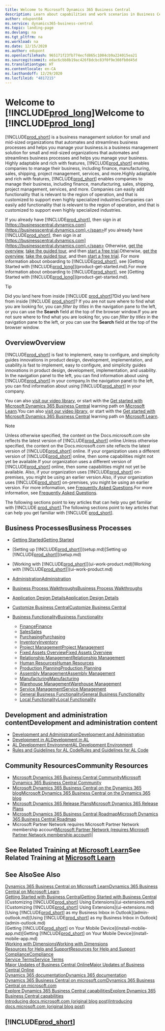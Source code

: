 ```yaml
---
title: Welcome to Microsoft Dynamics 365 Business Central
description: Learn about capabilities and work scenarios in Business Central that helps companies manage their business, including finance, manufacturing, sales, shipping, project management, services, and more.
author: edupont04
ms.service: dynamics365-business-central
ms.topic: landing-page
ms.devlang: na
ms.tgt_pltfrm: na
ms.workload: na
ms.date: 12/15/2020
ms.author: edupont
ms.openlocfilehash: 965171f23fb774ecfd865c1004cb9a224015ea21
ms.sourcegitcommit: edac6cbb8b19ac426f8dcbc83f0f9e308fb0d45d
ms.translationtype: HT
ms.contentlocale: en-CA
ms.lasthandoff: 12/29/2020
ms.locfileid: "4817215"
---
```

# <a name="welcome-to-prod_long"></a><span data-ttu-id="058b6-103">Welcome to [!INCLUDE[prod_long](includes/prod_long.md)]</span><span class="sxs-lookup"><span data-stu-id="058b6-103">Welcome to [!INCLUDE[prod_long](includes/prod_long.md)]</span></span>

[!INCLUDE[prod_short](includes/prod_short.md)] <span data-ttu-id="058b6-104">is a business management solution for small and mid-sized organizations that automates and streamlines business processes and helps you manage your business.</span><span class="sxs-lookup"><span data-stu-id="058b6-104">is a business management solution for small and mid-sized organizations that automates and streamlines business processes and helps you manage your business.</span></span> <span data-ttu-id="058b6-105">Highly adaptable and rich with features, [!INCLUDE[prod_short](includes/prod_short.md)] enables companies to manage their business, including finance, manufacturing, sales, shipping, project management, services, and more.</span><span class="sxs-lookup"><span data-stu-id="058b6-105">Highly adaptable and rich with features, [!INCLUDE[prod_short](includes/prod_short.md)] enables companies to manage their business, including finance, manufacturing, sales, shipping, project management, services, and more.</span></span> <span data-ttu-id="058b6-106">Companies can easily add functionality that is relevant to the region of operation, and that is customized to support even highly specialized industries.</span><span class="sxs-lookup"><span data-stu-id="058b6-106">Companies can easily add functionality that is relevant to the region of operation, and that is customized to support even highly specialized industries.</span></span>  

<span data-ttu-id="058b6-107">If you already have [!INCLUDE[prod_short](includes/prod_short.md)], then sign in at [https://businesscentral.dynamics.com](https://businesscentral.dynamics.com).</span><span class="sxs-lookup"><span data-stu-id="058b6-107">If you already have [!INCLUDE[prod_short](includes/prod_short.md)], then sign in at [https://businesscentral.dynamics.com](https://businesscentral.dynamics.com).</span></span> <span data-ttu-id="058b6-108">Otherwise, [get the overview](https://dynamics.microsoft.com/business-central/overview/),  [take the guided tour](https://dynamics.microsoft.com/en-us/guidedtour/dynamics/business-central/1/1), and then [start a free trial](https://go.microsoft.com/fwlink/?linkid=847861).</span><span class="sxs-lookup"><span data-stu-id="058b6-108">Otherwise, [get the overview](https://dynamics.microsoft.com/business-central/overview/),  [take the guided tour](https://dynamics.microsoft.com/en-us/guidedtour/dynamics/business-central/1/1), and then [start a free trial](https://go.microsoft.com/fwlink/?linkid=847861).</span></span> <span data-ttu-id="058b6-109">For more information about onboarding to [!INCLUDE[prod_short](includes/prod_short.md)], see [Getting Started with [!INCLUDE[prod_long](includes/prod_long.md)]](product-get-started.md).</span><span class="sxs-lookup"><span data-stu-id="058b6-109">For more information about onboarding to [!INCLUDE[prod_short](includes/prod_short.md)], see [Getting Started with [!INCLUDE[prod_long](includes/prod_long.md)]](product-get-started.md).</span></span>  

> [!TIP]
> <span data-ttu-id="058b6-110">Did you land here from inside [!INCLUDE [prod_short](includes/prod_short.md)]?</span><span class="sxs-lookup"><span data-stu-id="058b6-110">Did you land here from inside [!INCLUDE [prod_short](includes/prod_short.md)]?</span></span> <span data-ttu-id="058b6-111">If you are not sure where to find what you are looking for, you can *filter by titles* in the navigation pane to the left, or you can use the **Search** field at the top of the browser window.</span><span class="sxs-lookup"><span data-stu-id="058b6-111">If you are not sure where to find what you are looking for, you can *filter by titles* in the navigation pane to the left, or you can use the **Search** field at the top of the browser window.</span></span>

## <a name="overview"></a><span data-ttu-id="058b6-112">Overview</span><span class="sxs-lookup"><span data-stu-id="058b6-112">Overview</span></span>

[!INCLUDE[prod_short](includes/prod_short.md)] <span data-ttu-id="058b6-113">is fast to implement, easy to configure, and simplicity guides innovations in product design, development, implementation, and usability.</span><span class="sxs-lookup"><span data-stu-id="058b6-113">is fast to implement, easy to configure, and simplicity guides innovations in product design, development, implementation, and usability.</span></span> <span data-ttu-id="058b6-114">In the navigation panel to the left, you can find information about using [!INCLUDE[prod_short](includes/prod_short.md)] in your company.</span><span class="sxs-lookup"><span data-stu-id="058b6-114">In the navigation panel to the left, you can find information about using [!INCLUDE[prod_short](includes/prod_short.md)] in your company.</span></span>  

<span data-ttu-id="058b6-115">You can also [visit our video library](across-videos.md), or start with the [Get started with Microsoft Dynamics 365 Business Central](/learn/paths/get-started-dynamics-365-business-central/) learning path on [Microsoft Learn](/learn/dynamics365/business-central?WT.mc_id=dyn365bc_landingpage-docs).</span><span class="sxs-lookup"><span data-stu-id="058b6-115">You can also [visit our video library](across-videos.md), or start with the [Get started with Microsoft Dynamics 365 Business Central](/learn/paths/get-started-dynamics-365-business-central/) learning path on [Microsoft Learn](/learn/dynamics365/business-central?WT.mc_id=dyn365bc_landingpage-docs).</span></span>  

> [!NOTE]
> <span data-ttu-id="058b6-116">Unless otherwise specified, the content on the Docs.microsoft.com site reflects the latest version of [!INCLUDE[prod_short](includes/prod_short.md)] online.</span><span class="sxs-lookup"><span data-stu-id="058b6-116">Unless otherwise specified, the content on the Docs.microsoft.com site reflects the latest version of [!INCLUDE[prod_short](includes/prod_short.md)] online.</span></span> <span data-ttu-id="058b6-117">If your organization uses a different version of [!INCLUDE[prod_short](includes/prod_short.md)] online, then some capabilities might not yet be available.</span><span class="sxs-lookup"><span data-stu-id="058b6-117">If your organization uses a different version of [!INCLUDE[prod_short](includes/prod_short.md)] online, then some capabilities might not yet be available.</span></span> <span data-ttu-id="058b6-118">Also, if your organization uses [!INCLUDE[prod_short](includes/prod_short.md)] on-premises, you might be using an earlier version.</span><span class="sxs-lookup"><span data-stu-id="058b6-118">Also, if your organization uses [!INCLUDE[prod_short](includes/prod_short.md)] on-premises, you might be using an earlier version.</span></span> <span data-ttu-id="058b6-119">For more information, see [Frequently Asked Questions](across-faq.md).</span><span class="sxs-lookup"><span data-stu-id="058b6-119">For more information, see [Frequently Asked Questions](across-faq.md).</span></span>

<span data-ttu-id="058b6-120">The following sections point to key articles that can help you get familiar with [!INCLUDE [prod_short](includes/prod_short.md)].</span><span class="sxs-lookup"><span data-stu-id="058b6-120">The following sections point to key articles that can help you get familiar with [!INCLUDE [prod_short](includes/prod_short.md)].</span></span>  

## <a name="business-processes"></a><span data-ttu-id="058b6-121">Business Processes</span><span class="sxs-lookup"><span data-stu-id="058b6-121">Business Processes</span></span>

- [<span data-ttu-id="058b6-122">Getting Started</span><span class="sxs-lookup"><span data-stu-id="058b6-122">Getting Started</span></span>](product-get-started.md)
- <span data-ttu-id="058b6-123">[Setting up [!INCLUDE[prod_short](includes/prod_short.md)]](setup.md)</span><span class="sxs-lookup"><span data-stu-id="058b6-123">[Setting up [!INCLUDE[prod_short](includes/prod_short.md)]](setup.md)</span></span>
- <span data-ttu-id="058b6-124">[Working with [!INCLUDE[prod_short](includes/prod_short.md)]](ui-work-product.md)</span><span class="sxs-lookup"><span data-stu-id="058b6-124">[Working with [!INCLUDE[prod_short](includes/prod_short.md)]](ui-work-product.md)</span></span>
- [<span data-ttu-id="058b6-125">Administration</span><span class="sxs-lookup"><span data-stu-id="058b6-125">Administration</span></span>](admin-setup-and-administration.md)
- [<span data-ttu-id="058b6-126">Business Process Walkthroughs</span><span class="sxs-lookup"><span data-stu-id="058b6-126">Business Process Walkthroughs</span></span>](walkthrough-business-process-walkthroughs.md)
- [<span data-ttu-id="058b6-127">Application Design Details</span><span class="sxs-lookup"><span data-stu-id="058b6-127">Application Design Details</span></span>](design-details-application-design.md)
- [<span data-ttu-id="058b6-128">Customize Business Central</span><span class="sxs-lookup"><span data-stu-id="058b6-128">Customize Business Central</span></span>](ui-customizing-overview.md)
- [<span data-ttu-id="058b6-129">Business Functionality</span><span class="sxs-lookup"><span data-stu-id="058b6-129">Business Functionality</span></span>](across-business-functionality.md)

  - [<span data-ttu-id="058b6-130">Finance</span><span class="sxs-lookup"><span data-stu-id="058b6-130">Finance</span></span>](finance.md)
  - [<span data-ttu-id="058b6-131">Sales</span><span class="sxs-lookup"><span data-stu-id="058b6-131">Sales</span></span>](sales-manage-sales.md)
  - [<span data-ttu-id="058b6-132">Purchasing</span><span class="sxs-lookup"><span data-stu-id="058b6-132">Purchasing</span></span>](purchasing-manage-purchasing.md)
  - [<span data-ttu-id="058b6-133">Inventory</span><span class="sxs-lookup"><span data-stu-id="058b6-133">Inventory</span></span>](inventory-manage-inventory.md)
  - [<span data-ttu-id="058b6-134">Project Management</span><span class="sxs-lookup"><span data-stu-id="058b6-134">Project Management</span></span>](projects-manage-projects.md)
  - [<span data-ttu-id="058b6-135">Fixed Assets Overview</span><span class="sxs-lookup"><span data-stu-id="058b6-135">Fixed Assets Overview</span></span>](fa-manage.md)
  - [<span data-ttu-id="058b6-136">Relationship Management</span><span class="sxs-lookup"><span data-stu-id="058b6-136">Relationship Management</span></span>](marketing-relationship-management.md)
  - [<span data-ttu-id="058b6-137">Human Resources</span><span class="sxs-lookup"><span data-stu-id="058b6-137">Human Resources</span></span>](hr-manage-human-resources.md)
  - [<span data-ttu-id="058b6-138">Production Planning</span><span class="sxs-lookup"><span data-stu-id="058b6-138">Production Planning</span></span>](production-planning.md)
  - [<span data-ttu-id="058b6-139">Assembly Management</span><span class="sxs-lookup"><span data-stu-id="058b6-139">Assembly Management</span></span>](assembly-assemble-items.md)
  - [<span data-ttu-id="058b6-140">Manufacturing</span><span class="sxs-lookup"><span data-stu-id="058b6-140">Manufacturing</span></span>](production-manage-manufacturing.md)
  - [<span data-ttu-id="058b6-141">Warehouse Management</span><span class="sxs-lookup"><span data-stu-id="058b6-141">Warehouse Management</span></span>](warehouse-manage-warehouse.md)
  - [<span data-ttu-id="058b6-142">Service Management</span><span class="sxs-lookup"><span data-stu-id="058b6-142">Service Management</span></span>](service-service.md)
  - [<span data-ttu-id="058b6-143">General Business Functionality</span><span class="sxs-lookup"><span data-stu-id="058b6-143">General Business Functionality</span></span>](ui-across-business-areas.md)
  - [<span data-ttu-id="058b6-144">Local Functionality</span><span class="sxs-lookup"><span data-stu-id="058b6-144">Local Functionality</span></span>](about-localization.md)

## <a name="development-and-administration-content"></a><span data-ttu-id="058b6-145">Development and administration content</span><span class="sxs-lookup"><span data-stu-id="058b6-145">Development and administration content</span></span>

- [<span data-ttu-id="058b6-146">Development and Administration</span><span class="sxs-lookup"><span data-stu-id="058b6-146">Development and Administration</span></span>](/dynamics365/business-central/dev-itpro/index)
- [<span data-ttu-id="058b6-147">Development in AL</span><span class="sxs-lookup"><span data-stu-id="058b6-147">Development in AL</span></span>](/dynamics365/business-central/dev-itpro/developer/devenv-dev-overview)
- [<span data-ttu-id="058b6-148">AL Development Environment</span><span class="sxs-lookup"><span data-stu-id="058b6-148">AL Development Environment</span></span>](/dynamics365/business-central/dev-itpro/developer/devenv-reference-overview)
- [<span data-ttu-id="058b6-149">Rules and Guidelines for AL Code</span><span class="sxs-lookup"><span data-stu-id="058b6-149">Rules and Guidelines for AL Code</span></span>](/dynamics365/business-central/dev-itpro/compliance/apptest-overview)

## <a name="community-resources"></a><span data-ttu-id="058b6-150">Community Resources</span><span class="sxs-lookup"><span data-stu-id="058b6-150">Community Resources</span></span>

- [<span data-ttu-id="058b6-151">Microsoft Dynamics 365 Business Central Community</span><span class="sxs-lookup"><span data-stu-id="058b6-151">Microsoft Dynamics 365 Business Central Community</span></span>](https://community.dynamics.com/business)
- [<span data-ttu-id="058b6-152">Microsoft Dynamics 365 Business Central on the Dynamics 365 blog</span><span class="sxs-lookup"><span data-stu-id="058b6-152">Microsoft Dynamics 365 Business Central on the Dynamics 365 blog</span></span>](https://cloudblogs.microsoft.com/dynamics365/it/product/business-central/)
- [<span data-ttu-id="058b6-153">Microsoft Dynamics 365 Release Plans</span><span class="sxs-lookup"><span data-stu-id="058b6-153">Microsoft Dynamics 365 Release Plans</span></span>](https://go.microsoft.com/fwlink/?linkid=2047422)
- [<span data-ttu-id="058b6-154">Microsoft Dynamics 365 Business Central Roadmap</span><span class="sxs-lookup"><span data-stu-id="058b6-154">Microsoft Dynamics 365 Business Central Roadmap</span></span>](https://dynamics.microsoft.com/roadmap/business-central/)
- <span data-ttu-id="058b6-155">Microsoft Partner Network requires Microsoft Partner Network membership account</span><span class="sxs-lookup"><span data-stu-id="058b6-155">[Microsoft Partner Network \(requires Microsoft Partner Network membership account\)](https://mspartner.microsoft.com/en/us/windows/index.aspx)|</span></span>  

## <a name="see-related-training-at-microsoft-learn"></a><span data-ttu-id="058b6-156">See Related Training at [Microsoft Learn](/learn/dynamics365/business-central?WT.mc_id=dyn365bc_landingpage-docs)</span><span class="sxs-lookup"><span data-stu-id="058b6-156">See Related Training at [Microsoft Learn](/learn/dynamics365/business-central?WT.mc_id=dyn365bc_landingpage-docs)</span></span>

## <a name="see-also"></a><span data-ttu-id="058b6-157">See Also</span><span class="sxs-lookup"><span data-stu-id="058b6-157">See Also</span></span>

[<span data-ttu-id="058b6-158">Dynamics 365 Business Central on Microsoft Learn</span><span class="sxs-lookup"><span data-stu-id="058b6-158">Dynamics 365 Business Central on Microsoft Learn</span></span>](/learn/dynamics365/business-central?WT.mc_id=dyn365bc_landingpage-docs)  
[<span data-ttu-id="058b6-159">Getting Started with Business Central</span><span class="sxs-lookup"><span data-stu-id="058b6-159">Getting Started with Business Central</span></span>](product-get-started.md)  
<span data-ttu-id="058b6-160">[Customizing [!INCLUDE[prod_short](includes/prod_short.md)] Using Extensions](ui-extensions.md)</span><span class="sxs-lookup"><span data-stu-id="058b6-160">[Customizing [!INCLUDE[prod_short](includes/prod_short.md)] Using Extensions](ui-extensions.md)</span></span>  
<span data-ttu-id="058b6-161">[Using [!INCLUDE[prod_short](includes/prod_short.md)] as my Business Inbox in Outlook](admin-outlook.md)</span><span class="sxs-lookup"><span data-stu-id="058b6-161">[Using [!INCLUDE[prod_short](includes/prod_short.md)] as my Business Inbox in Outlook](admin-outlook.md)</span></span>  
<span data-ttu-id="058b6-162">[Getting [!INCLUDE[prod_short](includes/prod_short.md)] on Your Mobile Device](install-mobile-app.md)</span><span class="sxs-lookup"><span data-stu-id="058b6-162">[Getting [!INCLUDE[prod_short](includes/prod_short.md)] on Your Mobile Device](install-mobile-app.md)</span></span>  
[<span data-ttu-id="058b6-163">Working with Dimensions</span><span class="sxs-lookup"><span data-stu-id="058b6-163">Working with Dimensions</span></span>](finance-dimensions.md)  
[<span data-ttu-id="058b6-164">Resources for Help and Support</span><span class="sxs-lookup"><span data-stu-id="058b6-164">Resources for Help and Support</span></span>](product-help-and-support.md)  
[<span data-ttu-id="058b6-165">Compliance</span><span class="sxs-lookup"><span data-stu-id="058b6-165">Compliance</span></span>](compliance/compliance-overview.md)  
[<span data-ttu-id="058b6-166">Service Terms</span><span class="sxs-lookup"><span data-stu-id="058b6-166">Service Terms</span></span>](compliance/compliance-service-compliance.md#service-terms)  
[<span data-ttu-id="058b6-167">Major Updates of Business Central Online</span><span class="sxs-lookup"><span data-stu-id="058b6-167">Major Updates of Business Central Online</span></span>](/dynamics365/business-central/dev-itpro/administration/update-rollout-timelime)  
[<span data-ttu-id="058b6-168">Dynamics 365 documentation</span><span class="sxs-lookup"><span data-stu-id="058b6-168">Dynamics 365 documentation</span></span>](/dynamics365/)  
[<span data-ttu-id="058b6-169">Dynamics 365 Business Central on microsoft.com</span><span class="sxs-lookup"><span data-stu-id="058b6-169">Dynamics 365 Business Central on microsoft.com</span></span>](https://dynamics.microsoft.com/business-central/overview/)  
[<span data-ttu-id="058b6-170">Explore Dynamics 365 Business Central capabilities</span><span class="sxs-lookup"><span data-stu-id="058b6-170">Explore Dynamics 365 Business Central capabilities</span></span>](https://dynamics.microsoft.com/business-central/capabilities/)  
[<span data-ttu-id="058b6-171">Introducing docs.microsoft.com (original blog post)</span><span class="sxs-lookup"><span data-stu-id="058b6-171">Introducing docs.microsoft.com (original blog post)</span></span>](https://docs.microsoft.com/teamblog/introducing-docs-microsoft-com)  

## [!INCLUDE[prod_short](includes/free_trial_md.md)]
